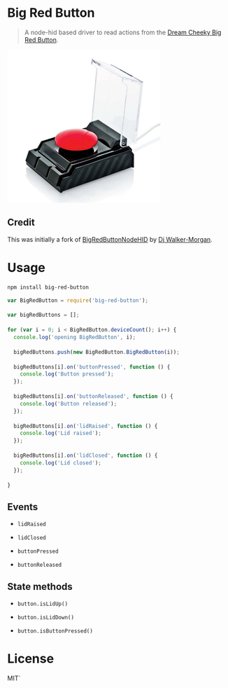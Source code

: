 # Big Red Button

> A node-hid based driver to read actions from the [Dream Cheeky Big Red Button](http://dreamcheeky.com/big-red-button).

<img src="./assets/big_red_button.jpg" width="350">

## Credit

This was initially a fork of [BigRedButtonNodeHID](https://github.com/codepope/BigRedButtonNodeHID) by [Dj Walker-Morgan](https://github.com/codepope).

# Usage

```
npm install big-red-button
```

```javascript
var BigRedButton = require('big-red-button');

var bigRedButtons = [];

for (var i = 0; i < BigRedButton.deviceCount(); i++) {
  console.log('opening BigRedButton', i);

  bigRedButtons.push(new BigRedButton.BigRedButton(i));

  bigRedButtons[i].on('buttonPressed', function () {
    console.log('Button pressed');
  });

  bigRedButtons[i].on('buttonReleased', function () {
    console.log('Button released');
  });

  bigRedButtons[i].on('lidRaised', function () {
    console.log('Lid raised');
  });

  bigRedButtons[i].on('lidClosed', function () {
    console.log('Lid closed');
  });

}
```

## Events

- `lidRaised`

- `lidClosed`

- `buttonPressed`

- `buttonReleased`

## State methods

- `button.isLidUp()`

- `button.isLidDown()`

- `button.isButtonPressed()`

# License

MIT`
